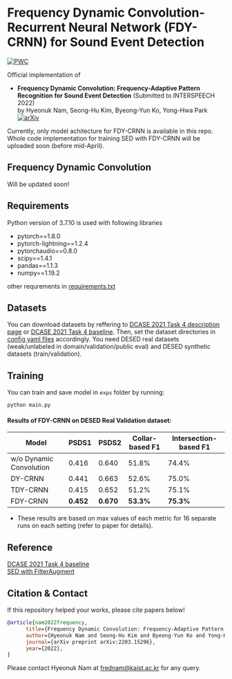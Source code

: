 # Frequency Dynamic Convolution-Recurrent Neural Network (FDY-CRNN) for Sound Event Detection


[![PWC](https://img.shields.io/endpoint.svg?url=https://paperswithcode.com/badge/frequency-dynamic-convolution-frequency/sound-event-detection-on-desed)](https://paperswithcode.com/sota/sound-event-detection-on-desed?p=frequency-dynamic-convolution-frequency)

Official implementation of <br>
 - **Frequency Dynamic Convolution: Frequency-Adaptive Pattern Recognition for Sound Event Detection** (Submitted to INTERSPEECH 2022) <br>
by Hyeonuk Nam, Seong-Hu Kim, Byeong-Yun Ko, Yong-Hwa Park <br>[![arXiv](https://img.shields.io/badge/arXiv-2203.15296-brightgreen)](https://arxiv.org/abs/2203.15296)<br>




Currently, only model achitecture for FDY-CRNN is available in this repo. Whole code implementation for training SED with FDY-CRNN will be uploaded soon (before mid-April).



## Frequency Dynamic Convolution
Will be updated soon!

## Requirements
Python version of 3.7.10 is used with following libraries
- pytorch==1.8.0
- pytorch-lightning==1.2.4
- pytorchaudio==0.8.0
- scipy==1.4.1
- pandas==1.1.3
- numpy==1.19.2


other requrements in [requirements.txt](./requirements.txt)


## Datasets
You can download datasets by reffering to [DCASE 2021 Task 4 description page](http://dcase.community/challenge2021/task-sound-event-detection-and-separation-in-domestic-environments) or [DCASE 2021 Task 4 baseline](https://github.com/DCASE-REPO/DESED_task). Then, set the dataset directories in [config yaml files](./configs/) accordingly. You need DESED real datasets (weak/unlabeled in domain/validation/public eval) and DESED synthetic datasets (train/validation).

## Training
You can train and save model in `exps` folder by running:
```shell
python main.py
```

#### Results of FDY-CRNN on DESED Real Validation dataset:

Model                   | PSDS1          | PSDS2          | Collar-based F1  | Intersection-based F1
------------------------|----------------|----------------|------------------|-----------------
w/o Dynamic Convolution | 0.416          | 0.640          | 51.8%            | 74.4%
DY-CRNN                 | 0.441          | 0.663          | 52.6%            | 75.0%
TDY-CRNN                | 0.415          | 0.652          | 51.2%            | 75.1%
FDY-CRNN                | **0.452**      | **0.670**      | **53.3%**        | **75.3%**

   - These results are based on max values of each metric for 16 separate runs on each setting (refer to paper for details).

## Reference
[DCASE 2021 Task 4 baseline](https://github.com/DCASE-REPO/DESED_task) <br>
[SED with FilterAugment](https://github.com/frednam93/FilterAugSED)

## Citation & Contact
If this repository helped your works, please cite papers below!
```bib
@article{nam2022frequency,
      title={Frequency Dynamic Convolution: Frequency-Adaptive Pattern Recognition for Sound Event Detection}, 
      author={Hyeonuk Nam and Seong-Hu Kim and Byeong-Yun Ko and Yong-Hwa Park},
      journal={arXiv preprint arXiv:2203.15296},
      year={2022},
}

```
Please contact Hyeonuk Nam at frednam@kaist.ac.kr for any query.
